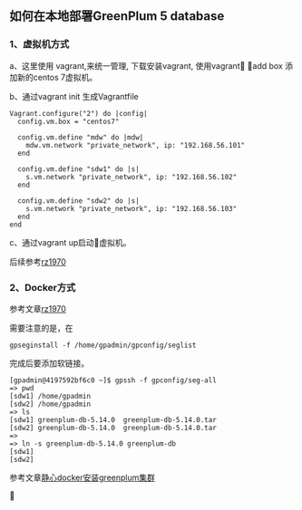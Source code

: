 ## 如何在本地部署GreenPlum 5 database

### 1、虚拟机方式

a、这里使用 vagrant,来统一管理, 下载安装vagrant, 使用vagrant add box 添加新的centos 7虚拟机。

b、通过vagrant init 生成Vagrantfile
```
Vagrant.configure("2") do |config|
  config.vm.box = "centos7"

  config.vm.define "mdw" do |mdw|
    mdw.vm.network "private_network", ip: "192.168.56.101"
  end

  config.vm.define "sdw1" do |s|
    s.vm.network "private_network", ip: "192.168.56.102"
  end

  config.vm.define "sdw2" do |s|
    s.vm.network "private_network", ip: "192.168.56.103"
  end
end
```

c、通过vagrant up启动虚拟机。

后续参考[rz1970](https://rz1970.github.io/2018/04/16/greenplum-deployment.html)


### 2、Docker方式
参考文章[rz1970](https://rz1970.github.io/2018/12/07/deploy-greenplum-with-docker.html)

需要注意的是，在
```
gpseginstall -f /home/gpadmin/gpconfig/seglist
```
完成后要添加软链接。
```
[gpadmin@4197592bf6c0 ~]$ gpssh -f gpconfig/seg-all
=> pwd
[sdw1] /home/gpadmin
[sdw2] /home/gpadmin
=> ls
[sdw1] greenplum-db-5.14.0  greenplum-db-5.14.0.tar
[sdw2] greenplum-db-5.14.0  greenplum-db-5.14.0.tar
=>
=> ln -s greenplum-db-5.14.0 greenplum-db
[sdw1]
[sdw2]
```

参考文章[静心docker安装greenplum集群](https://gitop.gitee.io/blog/post/install-greenplum-in-docker/)

